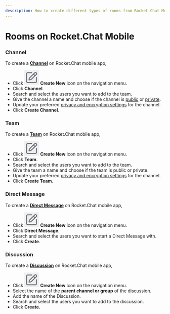 ```yaml
---
description: How to create different types of rooms from Rocket.Chat Mobile app.
---
```


# Rooms on Rocket.Chat Mobile

### Channel

To create a [**Channel**](../user-guides/rooms/channels/) on Rocket.Chat mobile app,

* Click <img src="../../.gitbook/assets/create icon.png" alt="" data-size="line"> **Create New** icon on the navigation menu.
* Click **Channel**.
* Search and select the users you want to add to the team.
* Give the channel a name and choose if the channel is [public](../user-guides/rooms/channels/#public-channels) or [private](../user-guides/rooms/channels/#private-channels).
* Update your preferred [privacy and encryption settings](../user-guides/rooms/channels/#channel-privacy-and-encryption) for the channel.
* Click **Create Channel**.

### Team

To create a [**Team**](../user-guides/rooms/teams/) on Rocket.Chat mobile app,

* Click <img src="../../.gitbook/assets/create icon.png" alt="" data-size="line"> **Create New** icon on the navigation menu.
* Click **Team**.
* Search and select the users you want to add to the team.
* Give the team a name and choose if the team is public or private.
* Update your preferred [privacy and encryption settings](../user-guides/rooms/teams/#team-privacy-and-encryption) for the channel.
* Click **Create Team**.

### **Direct Message**

To create a [**Direct Message**](../user-guides/rooms/direct-messages/) on Rocket.Chat mobile app,

* Click <img src="../../.gitbook/assets/create icon.png" alt="" data-size="line"> **Create New** icon on the navigation menu.
* Click **Direct Message**.
* Search and select the users you want to start a Direct Message with.
* Click **Create**.

### Discussion

To create a [**Discussion**](../user-guides/rooms/discussions/) on Rocket.Chat mobile app,

* Click <img src="../../.gitbook/assets/create icon.png" alt="" data-size="line"> **Create New** icon on the navigation menu.
* Select the name of the **parent channel or group** of the discussion.
* Add the name of the Discussion.
* Search and select the users you want to add to the discussion.
* Click **Create.**
